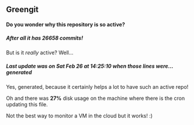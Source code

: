 ## Greengit

#### Do you wonder why this repository is so active?

##### After all it has 26658 commits!

But is it *really* active? Well...

##### Last update was on Sat Feb 26 at 14:25:10 when those lines were... generated

Yes, generated, because it certainly helps a lot to have such an active repo!

Oh and there was **27%** disk usage on the machine
where there is the cron updating this file.

Not the best way to monitor a VM in the cloud but it works! :)
